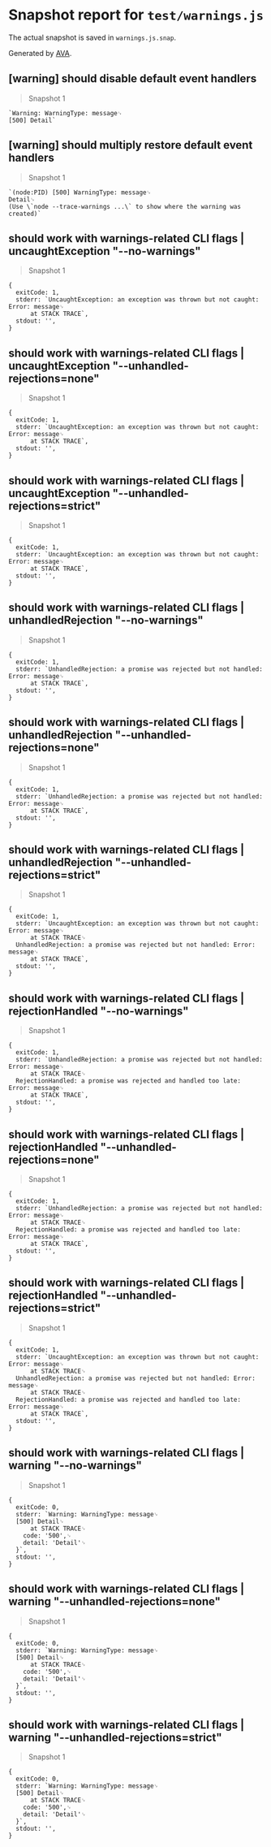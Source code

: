 # Snapshot report for `test/warnings.js`

The actual snapshot is saved in `warnings.js.snap`.

Generated by [AVA](https://avajs.dev).

## [warning] should disable default event handlers

> Snapshot 1

    `Warning: WarningType: message␊
    [500] Detail`

## [warning] should multiply restore default event handlers

> Snapshot 1

    `(node:PID) [500] WarningType: message␊
    Detail␊
    (Use \`node --trace-warnings ...\` to show where the warning was created)`

## should work with warnings-related CLI flags | uncaughtException "--no-warnings"

> Snapshot 1

    {
      exitCode: 1,
      stderr: `UncaughtException: an exception was thrown but not caught: Error: message␊
          at STACK TRACE`,
      stdout: '',
    }

## should work with warnings-related CLI flags | uncaughtException "--unhandled-rejections=none"

> Snapshot 1

    {
      exitCode: 1,
      stderr: `UncaughtException: an exception was thrown but not caught: Error: message␊
          at STACK TRACE`,
      stdout: '',
    }

## should work with warnings-related CLI flags | uncaughtException "--unhandled-rejections=strict"

> Snapshot 1

    {
      exitCode: 1,
      stderr: `UncaughtException: an exception was thrown but not caught: Error: message␊
          at STACK TRACE`,
      stdout: '',
    }

## should work with warnings-related CLI flags | unhandledRejection "--no-warnings"

> Snapshot 1

    {
      exitCode: 1,
      stderr: `UnhandledRejection: a promise was rejected but not handled: Error: message␊
          at STACK TRACE`,
      stdout: '',
    }

## should work with warnings-related CLI flags | unhandledRejection "--unhandled-rejections=none"

> Snapshot 1

    {
      exitCode: 1,
      stderr: `UnhandledRejection: a promise was rejected but not handled: Error: message␊
          at STACK TRACE`,
      stdout: '',
    }

## should work with warnings-related CLI flags | unhandledRejection "--unhandled-rejections=strict"

> Snapshot 1

    {
      exitCode: 1,
      stderr: `UncaughtException: an exception was thrown but not caught: Error: message␊
          at STACK TRACE␊
      UnhandledRejection: a promise was rejected but not handled: Error: message␊
          at STACK TRACE`,
      stdout: '',
    }

## should work with warnings-related CLI flags | rejectionHandled "--no-warnings"

> Snapshot 1

    {
      exitCode: 1,
      stderr: `UnhandledRejection: a promise was rejected but not handled: Error: message␊
          at STACK TRACE␊
      RejectionHandled: a promise was rejected and handled too late: Error: message␊
          at STACK TRACE`,
      stdout: '',
    }

## should work with warnings-related CLI flags | rejectionHandled "--unhandled-rejections=none"

> Snapshot 1

    {
      exitCode: 1,
      stderr: `UnhandledRejection: a promise was rejected but not handled: Error: message␊
          at STACK TRACE␊
      RejectionHandled: a promise was rejected and handled too late: Error: message␊
          at STACK TRACE`,
      stdout: '',
    }

## should work with warnings-related CLI flags | rejectionHandled "--unhandled-rejections=strict"

> Snapshot 1

    {
      exitCode: 1,
      stderr: `UncaughtException: an exception was thrown but not caught: Error: message␊
          at STACK TRACE␊
      UnhandledRejection: a promise was rejected but not handled: Error: message␊
          at STACK TRACE␊
      RejectionHandled: a promise was rejected and handled too late: Error: message␊
          at STACK TRACE`,
      stdout: '',
    }

## should work with warnings-related CLI flags | warning "--no-warnings"

> Snapshot 1

    {
      exitCode: 0,
      stderr: `Warning: WarningType: message␊
      [500] Detail␊
          at STACK TRACE␊
        code: '500',␊
        detail: 'Detail'␊
      }`,
      stdout: '',
    }

## should work with warnings-related CLI flags | warning "--unhandled-rejections=none"

> Snapshot 1

    {
      exitCode: 0,
      stderr: `Warning: WarningType: message␊
      [500] Detail␊
          at STACK TRACE␊
        code: '500',␊
        detail: 'Detail'␊
      }`,
      stdout: '',
    }

## should work with warnings-related CLI flags | warning "--unhandled-rejections=strict"

> Snapshot 1

    {
      exitCode: 0,
      stderr: `Warning: WarningType: message␊
      [500] Detail␊
          at STACK TRACE␊
        code: '500',␊
        detail: 'Detail'␊
      }`,
      stdout: '',
    }
